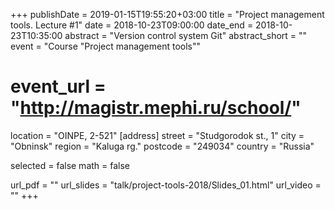 +++
publishDate = 2019-01-15T19:55:20+03:00
title = "Project management tools. Lecture #1"
date = 2018-10-23T09:00:00
date_end = 2018-10-23T10:35:00
abstract = "Version control system Git"
abstract_short = ""
event = "Course \"Project management tools\""
# event_url = "http://magistr.mephi.ru/school/"
location = "OINPE, 2-521"
[address]
  street = "Studgorodok st., 1"
  city = "Obninsk"
  region = "Kaluga rg."
  postcode = "249034"
  country = "Russia"

selected = false
math = false

url_pdf = ""
url_slides = "talk/project-tools-2018/Slides_01.html"
url_video = ""
+++
